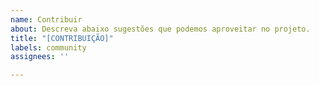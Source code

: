 ```yaml
---
name: Contribuir
about: Descreva abaixo sugestões que podemos aproveitar no projeto.
title: "[CONTRIBUIÇÃO]"
labels: community
assignees: ''

---
```



